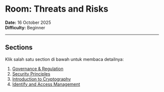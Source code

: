 # Room: Threats and Risks

**Date:** 16 October 2025  
**Difficulty:** Beginner  

---

## Sections
Klik salah satu section di bawah untuk membaca detailnya:

1. [Governance & Regulation](security-engineer-intro.md)  
2. [Security Principles](security-principles.md)  
3. [Introduction to Cryptography](introduction-to-cryptography.md)  
4. [Identify and Access Management](identify-and-access-management.md)  
